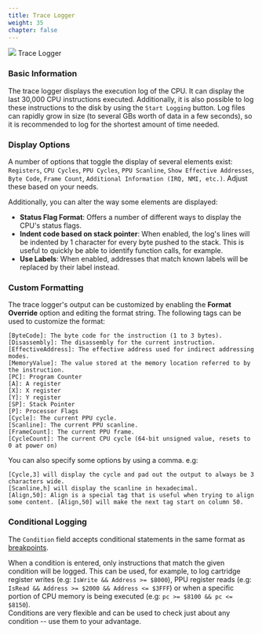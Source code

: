 ```yaml
---
title: Trace Logger
weight: 35
chapter: false
---
```


<div class="imgBox"><div>
	<img src="/images/TraceLogger.png" />
	<span>Trace Logger</span>
</div></div>

### Basic Information ###

The trace logger displays the execution log of the CPU.  It can display the last 30,000 CPU instructions executed. Additionally, it is also possible to log these instructions to the disk by using the `Start Logging` button. Log files can rapidly grow in size (to several GBs worth of data in a few seconds), so it is recommended to log for the shortest amount of time needed.

### Display Options ###

A number of options that toggle the display of several elements exist: `Registers`, `CPU Cycles`, `PPU Cycles`, `PPU Scanline`, `Show Effective Addresses`, `Byte Code`, `Frame Count`, `Additional Information (IRQ, NMI, etc.)`.  Adjust these based on your needs.

Additionally, you can alter the way some elements are displayed:

* **Status Flag Format**: Offers a number of different ways to display the CPU's status flags.
* **Indent code based on stack pointer**: When enabled, the log's lines will be indented by 1 character for every byte pushed to the stack. This is useful to quickly be able to identify function calls, for example.
* **Use Labels**: When enabled, addresses that match known labels will be replaced by their label instead.

### Custom Formatting ###

The trace logger's output can be customized by enabling the **Format Override** option and editing the format string.
The following tags can be used to customize the format:

```text
[ByteCode]: The byte code for the instruction (1 to 3 bytes).
[Disassembly]: The disassembly for the current instruction.
[EffectiveAddress]: The effective address used for indirect addressing modes.
[MemoryValue]: The value stored at the memory location referred to by the instruction.
[PC]: Program Counter
[A]: A register
[X]: X register
[Y]: Y register
[SP]: Stack Pointer
[P]: Processor Flags
[Cycle]: The current PPU cycle.
[Scanline]: The current PPU scanline.
[FrameCount]: The current PPU frame.
[CycleCount]: The current CPU cycle (64-bit unsigned value, resets to 0 at power on)
```

You can also specify some options by using a comma. e.g:
```text
[Cycle,3] will display the cycle and pad out the output to always be 3 characters wide.
[Scanline,h] will display the scanline in hexadecimal.
[Align,50]: Align is a special tag that is useful when trying to align some content. [Align,50] will make the next tag start on column 50.
```

### Conditional Logging ###

The `Condition` field accepts conditional statements in the same format as [breakpoints](/debugging/debugger.html#breakpoint-configuration).  

When a condition is entered, only instructions that match the given condition will be logged. This can be used, for example, to log cartridge register writes (e.g: `IsWrite && Address >= $8000`), PPU register reads (e.g: `IsRead && Address >= $2000 && Address <= $3FFF`) or when a specific portion of CPU memory is being executed (e.g: `pc >= $8100 && pc <= $8150`).  
Conditions are very flexible and can be used to check just about any condition -- use them to your advantage.